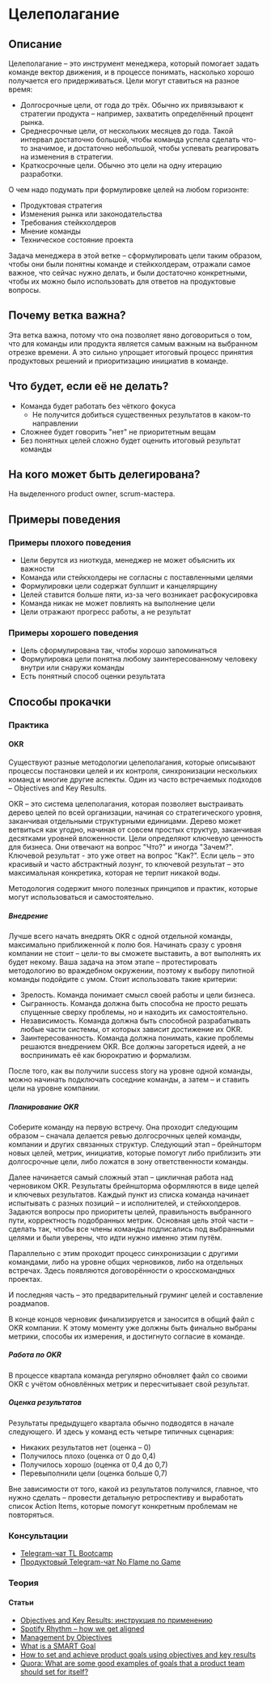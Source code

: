 # Целеполагание
## Описание
Целеполагание – это инструмент менеджера, который помогает задать команде вектор движения, и в процессе понимать, насколько хорошо получается его придерживаться. Цели могут ставиться на разное время:
- Долгосрочные цели, от года до трёх. Обычно их привязывают к стратегии продукта – например, захватить определённый процент рынка.
- Среднесрочные цели, от нескольких месяцев до года. Такой интервал достаточно большой, чтобы команда успела сделать что-то значимое, и достаточно небольшой, чтобы успевать реагировать на изменения в стратегии.
- Краткосрочные цели. Обычно это цели на одну итерацию разработки.

О чем надо подумать при формулировке целей на любом горизонте:
- Продуктовая стратегия
- Изменения рынка или законодательства
- Требования стейкхолдеров
- Мнение команды
- Техническое состояние проекта

Задача менеджера в этой ветке – сформулировать цели таким образом, чтобы они были понятны команде и стейкхолдерам, отражали самое важное, что сейчас нужно делать, и были достаточно конкретными, чтобы их можно было использовать для ответов на продуктовые вопросы.

## Почему ветка важна?
Эта ветка важна, потому что она позволяет явно договориться о том, что для команды или продукта является самым важным на выбранном отрезке времени. А это сильно упрощает итоговый процесс принятия продуктовых решений и приоритизацию инициатив в команде.

## Что будет, если её не делать?
- Команда будет работать без чёткого фокуса
	- Не получится добиться существенных результатов в каком-то направлении
- Сложнее будет говорить "нет" не приоритетным вещам
- Без понятных целей сложно будет оценить итоговый результат команды

## На кого может быть делегирована?
На выделенного product owner, scrum-мастера.

## Примеры поведения
### Примеры плохого поведения
- Цели берутся из ниоткуда, менеджер не может объяснить их важности
- Команда или стейкхолдеры не согласны с поставленными целями
- Формулировки цели содержат буллшит и канцелярщину
- Целей ставится больше пяти, из-за чего возникает расфокусировка
- Команда никак не может повлиять на выполнение цели
- Цели отражают прогресс работы, а не результат

### Примеры хорошего поведения
- Цель сформулирована так, чтобы хорошо запоминаться
- Формулировка цели понятна любому заинтересованному человеку внутри или снаружи команды
- Есть понятный способ оценки результата

## Способы прокачки
### Практика
#### OKR
Существуют разные методологии целеполагания, которые описывают процессы постановки целей и их контроля, синхронизации нескольких команд и многие другие аспекты. Один из часто встречаемых подходов – Objectives and Key Results. 

OKR – это система целеполагания, которая позволяет выстраивать дерево целей по всей организации, начиная со стратегического уровня, заканчивая отдельными структурными единицами. Дерево может ветвиться как угодно, начиная от совсем простых структур, заканчивая десятками уровней вложенности. Цели определяют ключевую ценность для бизнеса. Они отвечают на вопрос "Что?" и иногда "Зачем?". Ключевой результат - это уже ответ на вопрос "Как?". Если цель – это красивый и часто абстрактный лозунг, то ключевой результат – это максимальная конкретика, которая не терпит никакой воды.

Методология содержит много полезных принципов и практик, которые могут использоваться и самостоятельно.

##### Внедрение
Лучше всего начать внедрять OKR с одной отдельной команды, максимально приближенной к полю боя. Начинать сразу с уровня компании не стоит – цели-то вы сможете выставить, а вот выполнять их будет некому. Ваша задача на этом этапе – протестировать методологию во враждебном окружении, поэтому к выбору пилотной команды подойдите с умом. Стоит использовать такие критерии:
-  Зрелость. Команда понимает смысл своей работы и цели бизнеса.
-  Сыгранность. Команда должна быть способна не просто решать спущенные сверху проблемы, но и находить их самостоятельно.
-  Независимость. Команда должна быть способной разрабатывать любые части системы, от которых зависит достижение их OKR.
-  Заинтересованность. Команда должна понимать, какие проблемы решаются внедрением OKR. Все должны загореться идеей, а не воспринимать её как бюрократию и формализм.

После того, как вы получили success story на уровне одной команды, можно начинать подключать соседние команды, а затем – и ставить цели на уровне компании.

##### Планирование OKR
Соберите команду на первую встречу. Она проходит следующим образом – сначала делается ревью долгосрочных целей команды, компании и других связанных структур. Следующий этап – брейншторм новых целей, метрик, инициатив, которые помогут либо приблизить эти долгосрочные цели, либо ложатся в зону ответственности команды.

Далее начинается самый сложный этап – цикличная работа над черновиком OKR. Результаты брейншторма оформляются в виде целей и ключевых результатов. Каждый пункт из списка команда начинает испытывать с разных позиций – и исполнителей, и стейкхолдеров. Задаются вопросы про приоритеты целей, правильность выбранного пути, корректность подобранных метрик. Основная цель этой части – сделать так, чтобы все члены команды подписались под выбранными целями и были уверены, что идти нужно именно этим путём. 

Параллельно с этим проходит процесс синхронизации с другими командами, либо на уровне общих черновиков, либо на отдельных встречах. Здесь появляются договорённости о кросскомандных проектах. 

И последняя часть – это предварительный груминг целей и составление роадмапов.

В конце концов черновик финализируется и заносится в общий файл с OKR компании. К этому моменту уже должны быть финально выбраны метрики, способы их измерения, и достигнуто согласие в команде.

##### Работа по OKR
В процессе квартала команда регулярно обновляет файл со своими OKR с учётом обновлённых метрик и пересчитывает свой результат.

##### Оценка результатов
Результаты предыдущего квартала обычно подводятся в начале следующего. И здесь у команд есть четыре типичных сценария: 
- Никаких результатов нет (оценка – 0)
- Получилось плохо (оценка от 0 до 0,4)
- Получилось хорошо (оценка от 0,4 до 0,7)
- Перевыполнили цели (оценка больше 0,7)

Вне зависимости от того, какой из результатов получился, главное, что нужно сделать – провести детальную ретроспективу и выработать список Action Items, которые помогут конкретным проблемам не повторяться.

### Консультации
- [Telegram-чат TL Bootcamp](https://tlinks.run/tlbootcamp)
- [Продуктовый Telegram-чат No Flame no Game](https://t.me/joinchat/BrfI2UHjvA2HbQNSW4Irog)

### Теория
#### Статьи
- [Objectives and Key Results: инструкция по применению](https://habr.com/ru/company/avito/blog/449426/)
- [Spotify Rhythm – how we get aligned](https://blog.crisp.se/2016/06/08/henrikkniberg/spotify-rhythm)
- [Management by Objectives](https://hbr.org/2003/01/management-by-whose-objectives)
- [What is a SMART Goal](https://corporatefinanceinstitute.com/resources/knowledge/other/smart-goal/)
- [How to set and achieve product goals using objectives and key results](https://roadmunk.com/guides/set-product-specific-goals-using-objectives-and-key-results/)
- [Quora: What are some good examples of goals that a product team should set for itself?](https://www.quora.com/What-are-some-good-examples-of-goals-that-a-product-team-should-set-for-itself)
